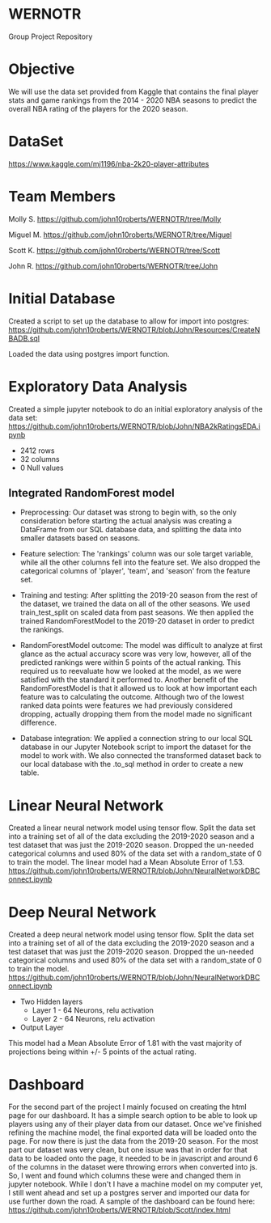 # WERNOTR
 Group Project Repository

# Objective
We will use the data set provided from Kaggle that contains the final player stats and game rankings from the 2014 - 2020 NBA seasons to predict the overall NBA rating of the players for the 2020 season.  

# DataSet
https://www.kaggle.com/mj1196/nba-2k20-player-attributes

# Team Members
Molly S.
https://github.com/john10roberts/WERNOTR/tree/Molly

Miguel M.
https://github.com/john10roberts/WERNOTR/tree/Miguel

Scott K.
https://github.com/john10roberts/WERNOTR/tree/Scott

John R.
https://github.com/john10roberts/WERNOTR/tree/John

# Initial Database
Created a script to set up the database to allow for import into postgres:
https://github.com/john10roberts/WERNOTR/blob/John/Resources/CreateNBADB.sql

Loaded the data using postgres import function. 

# Exploratory Data Analysis
Created a simple jupyter notebook to do an initial exploratory analysis of the data set:  
https://github.com/john10roberts/WERNOTR/blob/John/NBA2kRatingsEDA.ipynb

* 2412 rows
* 32 columns
* 0 Null values

## Integrated RandomForest model 

* Preprocessing: Our dataset was strong to begin with, so the only consideration before starting the actual analysis was creating a DataFrame from our SQL database data, and splitting the data into smaller datasets based on seasons. 

* Feature selection: The 'rankings' column was our sole target variable, while all the other columns fell into the feature set. We also dropped the categorical columns of 'player', 'team', and 'season' from the feature set.

* Training and testing: After splitting the 2019-20 season from the rest of the dataset, we trained the data on all of the other seasons. We used train_test_split on scaled data from past seasons. We then applied the trained RandomForestModel to the 2019-20 dataset in order to predict the rankings. 

* RandomForestModel outcome: The model was difficult to analyze at first glance as the actual accuracy score was very low, however, all of the predicted rankings were within 5 points of the actual ranking. This required us to reevaluate how we looked at the model, as we were satisfied with the standard it performed to. Another benefit of the RandomForestModel is that it allowed us to look at how important each feature was to calculating the outcome. Although two of the lowest ranked data points were features we had previously considered dropping, actually dropping them from the model made no significant difference. 

* Database integration: We applied a connection string to our local SQL database in our Jupyter Notebook script to import the dataset for the model to work with. We also connected the transformed dataset back to our local database with the .to_sql method in order to create a new table. 

# Linear Neural Network
Created a linear neural network model using tensor flow. Split the data set into a training set of all of the data excluding the 2019-2020 season and a test dataset that was just the 2019-2020 season.  Dropped the un-needed categorical columns and used 80% of the data set with a random_state of 0 to train the model. The linear model had a Mean Absolute Error of 1.53. 
https://github.com/john10roberts/WERNOTR/blob/John/NeuralNetworkDBConnect.ipynb

# Deep Neural Network 
Created a deep neural network model using tensor flow. Split the data set into a training set of all of the data excluding the 2019-2020 season and a test dataset that was just the 2019-2020 season.  Dropped the un-needed categorical columns and used 80% of the data set with a random_state of 0 to train the model.
https://github.com/john10roberts/WERNOTR/blob/John/NeuralNetworkDBConnect.ipynb

* Two Hidden layers
    * Layer 1 - 64 Neurons, relu activation
    * Layer 2 - 64 Neurons, relu activation
* Output Layer

This model had a Mean Absolute Error of 1.81 with the vast majority of projections being within +/- 5 points of the actual rating. 

# Dashboard
For the second part of the project I mainly focused on creating the html page for our dashboard. It has a simple search option to be able to look up players using any of their player data from our dataset. Once we've finished refining the machine model, the final exported data will be loaded onto the page. For now there is just the data from the 2019-20 season. For the most part our dataset was very clean, but one issue was that in order for that data to be loaded onto the page, it needed to be in javascript and around 6 of the columns in the dataset were throwing errors when converted into js. So, I went and found which columns these were and changed them in jupyter notebook. While I don't I have a machine model on my computer yet, I still went ahead and set up a postgres server and imported our data for use further down the road.  A sample of the dashboard can be found here: 
https://github.com/john10roberts/WERNOTR/blob/Scott/index.html


